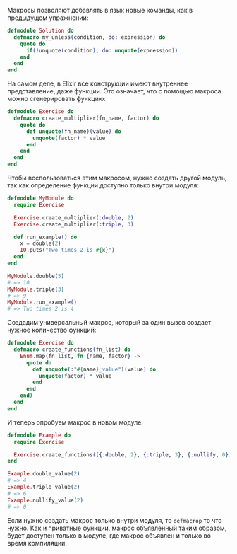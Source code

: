
Макросы позволяют добавлять в язык новые команды, как в предыдущем упражнении:

```elixir
defmodule Solution do
  defmacro my_unless(condition, do: expression) do
    quote do
      if(!unquote(condition), do: unquote(expression))
    end
  end
end
```

На самом деле, в Elixir все конструкции имеют внутреннее представление, даже функции. Это означает, что с помощью макроса можно сгенерировать функцию:

```elixir
defmodule Exercise do
  defmacro create_multiplier(fn_name, factor) do
    quote do
      def unquote(fn_name)(value) do
        unquote(factor) * value
      end
    end
  end
end
```

Чтобы воспользоваться этим макросом, нужно создать другой модуль, так как определение функции доступно только внутри модуля:

```elixir
defmodule MyModule do
  require Exercise

  Exercise.create_multiplier(:double, 2)
  Exercise.create_multiplier(:triple, 3)

  def run_example() do
    x = double(2)
    IO.puts("Two times 2 is #{x}")
  end
end

MyModule.double(5)
# => 10
MyModule.triple(3)
# => 9
MyModule.run_example()
# => Two times 2 is 4
```

Создадим универсальный макрос, который за один вызов создает нужное количество функций:

```elixir
defmodule Exercise do
  defmacro create_functions(fn_list) do
    Enum.map(fn_list, fn {name, factor} ->
      quote do
        def unquote(:"#{name}_value")(value) do
          unquote(factor) * value
        end
      end
    end)
  end
end
```

И теперь опробуем макрос в новом модуле:

```elixir
defmodule Example do
  require Exercise

  Exercise.create_functions([{:double, 2}, {:triple, 3}, {:nullify, 0}])
end

Example.double_value(2)
# => 4
Example.triple_value(2)
# => 6
Example.nullify_value(2)
# => 0
```

Если нужно создать макрос только внутри модуля, то `defmacrop` то что нужно. Как и приватные функции, макрос объявленный таким образом, будет доступен только в модуле, где макрос объявлен и только во время компиляции.
